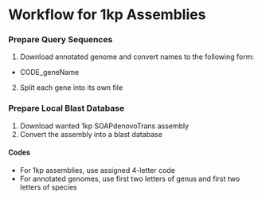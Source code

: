 # Workflow for 1kp Assemblies

### Prepare Query Sequences
1. Download annotated genome and convert names to the following form:
 * CODE_geneName
2. Split each gene into its own file

### Prepare Local Blast Database
1. Download wanted 1kp SOAPdenovoTrans assembly
2. Convert the assembly into a blast database

#### Codes

* For 1kp assemblies, use assigned 4-letter code
* For annotated genomes, use first two letters of genus and first two letters of
species